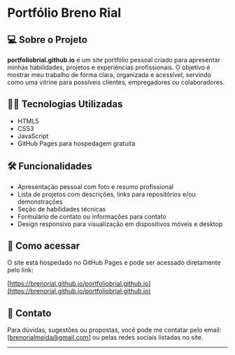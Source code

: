 # Portfólio Breno Rial

## 💻 Sobre o Projeto

**portfoliobrial.github.io** é um site portfólio pessoal criado para apresentar minhas habilidades, projetos e experiências profissionais. O objetivo é mostrar meu trabalho de forma clara, organizada e acessível, servindo como uma vitrine para possíveis clientes, empregadores ou colaboradores.

## 🧑‍💻 Tecnologias Utilizadas

- HTML5
- CSS3
- JavaScript
- GitHub Pages para hospedagem gratuita

## 🛠️ Funcionalidades

- Apresentação pessoal com foto e resumo profissional
- Lista de projetos com descrições, links para repositórios e/ou demonstrações
- Seção de habilidades técnicas
- Formulário de contato ou informações para contato
- Design responsivo para visualização em dispositivos móveis e desktop

## 🔗 Como acessar

O site está hospedado no GitHub Pages e pode ser acessado diretamente pelo link:

[https://brenorial.github.io/portfoliobrial.github.io](https://brenorial.github.io/portfoliobrial.github.io)

## 📱 Contato

Para dúvidas, sugestões ou propostas, você pode me contatar pelo email: \[[brenorialmeida@gmail.com](brenorialmeida@gmail.com)] ou pelas redes sociais listadas no site.

---
